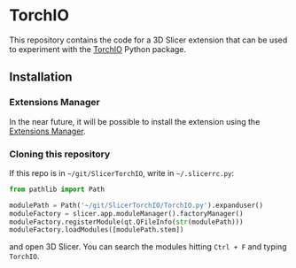 # TorchIO

This repository contains the code for a 3D Slicer extension that can be used to
experiment with the [TorchIO](https://torchio.readthedocs.io/) Python package.

## Installation

### Extensions Manager

In the near future, it will be possible to install the extension using the
[Extensions Manager](https://www.slicer.org/wiki/Documentation/4.10/SlicerApplication/ExtensionsManager).

### Cloning this repository

If this repo is in `~/git/SlicerTorchIO`, write in `~/.slicerrc.py`:

```python
from pathlib import Path

modulePath = Path('~/git/SlicerTorchIO/TorchIO.py').expanduser()
moduleFactory = slicer.app.moduleManager().factoryManager()
moduleFactory.registerModule(qt.QFileInfo(str(modulePath)))
moduleFactory.loadModules([modulePath.stem])
```

and open 3D Slicer. You can search the modules hitting `Ctrl + F` and typing
`TorchIO`.
